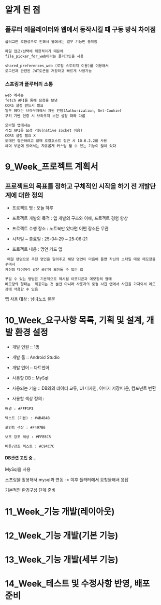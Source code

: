 # 알게 된 점
## 플루터 에뮬레이터와 웹에서 동작시킬 때 구동 방식 차이점
```
플러그인 호환성으로 인해서 웹에서는 일부 기능만 동작함

파일 접근/선택에 제한적이기 때문에 
file_picker_for_web이라는 플러그인을 사용

shared_preferences_web (로컬 스토리지 이용)를 이용해서
로그인과 관련된 JWT토큰을 저장하고 빠르게 사용가능
```
### 스프링과 플루터의 소통
```
web 에서는
fetch API를 통해 요청을 보냄
CORS 설정 반드시 필요
일부 헤더는 브라우저에서 지원 안됌(Authorization, Set-Cookie)
쿠키 기반 인증 시 브라우저 보안 설정 따라 다름

모바일 앱에서는
직접 API를 요청 가능(native socket 이용)
CORS 설정 필요 X
도메인 접근하려고 할때 로컬호스트 접근 시 10.0.2.2를 사용
헤더 부분에 있어서는 자유롭게 커스텀 할 수 있는 기능이 많이 있다

```

# 9_Week_프로젝트 계획서

## 프로젝트의 목표를 정하고 구체적인 시작을 하기 전 개발단계에 대한 정의

- 프로젝트 명 : 오늘 하루

- 프로젝트 개발의 목적 : 앱 개발의 구조와 이해, 프로젝트 경험 향상

- 프로젝트 수행 장소 : 노트북만 있다면 어떤 장소든 무관

- 시작일 ~ 종료일 :  25-04-29  ~  25-06-21 

- 프로젝트 내용 : 명언 카드 앱

```
 매일 랜덤으로 추천 명언을 알려주고 해당 명언이 마음에 들면 자신의 스타일 대로 메모장을 꾸며서
자신의 다이어리 같은 공간에 모아둘 수 있는 앱

꾸밀 수 있는 방법은 기본적으로 제시될 이모티콘과 메모장의 형태
메모장의 형태는  제공되는 것 뿐만 아니라 사용자의 로컬 사진 앱에서 사진을 가져와서 메모장에 적용할 수 있음

```
앱 사용 대상 : 남녀노소 불문

# 10_Week_요구사항 목록, 기획 및 설계, 개발 환경 설정

- 개발 인원 :: 1명

- 개발 툴 :: Android Studio

- 개발 언어 :: 다트언어

- 사용할 DB :: MySql

- 사용되는 기술 :: DB와의 데이터 교류,  UI 디자인, 이미지 저장/다운, 컴포넌트 변환

- 사용할 색상 정의 :

`배경 : #FFF1F3`

`텍스트 (기본) : #4B4B4B`

`포인트 색상 : #F497B6`

`보조 강조 색상 : #FFB5C5`

`버튼/강조 텍스트 : #C94C7C`

#### DB관련 고민 중...
MySql을 사용

스프링을 활용해서 mysql과 연동
-> 이후 플러터에서 요청을해서 응답

기본적인 환경구성 단계 준비

# 11_Week_기능 개발(레이아웃)

# 12_Week_기능 개발(기본 기능)

# 13_Week_기능 개발(세부 기능)

# 14_Week_테스트 및 수정사항 반영, 배포 준비
